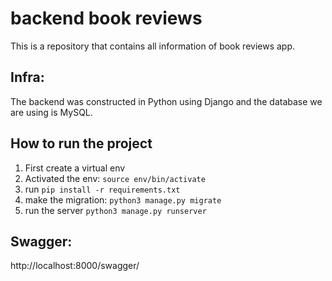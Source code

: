# backend book reviews
This is a repository that contains all information of book reviews app.
## Infra:

The backend was constructed in Python using Django and the database we are using is MySQL.


## How to run the project

1. First create a virtual env
2. Activated the env: `source env/bin/activate`
3. run `pip install -r requirements.txt`
4. make the migration: `python3 manage.py migrate`
5. run the server `python3 manage.py runserver`

## Swagger:

http://localhost:8000/swagger/ 
